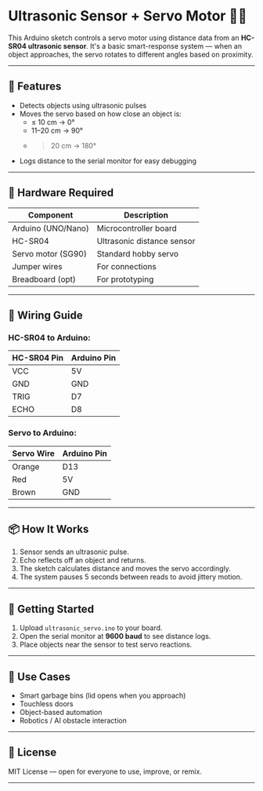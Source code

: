 # Ultrasonic Sensor + Servo Motor 🚗📡

This Arduino sketch controls a servo motor using distance data from an **HC-SR04 ultrasonic sensor**. It's a basic smart-response system — when an object approaches, the servo rotates to different angles based on proximity.

---

## 🎯 Features

- Detects objects using ultrasonic pulses
- Moves the servo based on how close an object is:
  - ≤ 10 cm → 0°
  - 11–20 cm → 90°
  - > 20 cm → 180°
- Logs distance to the serial monitor for easy debugging

---

## 🧰 Hardware Required

| Component           | Description                     |
|---------------------|---------------------------------|
| Arduino (UNO/Nano)  | Microcontroller board           |
| HC-SR04             | Ultrasonic distance sensor      |
| Servo motor (SG90)  | Standard hobby servo            |
| Jumper wires        | For connections                 |
| Breadboard (opt)    | For prototyping                 |

---

## 🔌 Wiring Guide

### HC-SR04 to Arduino:
| HC-SR04 Pin | Arduino Pin |
|-------------|-------------|
| VCC         | 5V          |
| GND         | GND         |
| TRIG        | D7          |
| ECHO        | D8          |

### Servo to Arduino:
| Servo Wire | Arduino Pin |
|------------|-------------|
| Orange     | D13         |
| Red        | 5V          |
| Brown      | GND         |

---

## 📦 How It Works

1. Sensor sends an ultrasonic pulse.
2. Echo reflects off an object and returns.
3. The sketch calculates distance and moves the servo accordingly.
4. The system pauses 5 seconds between reads to avoid jittery motion.

---

## 🚀 Getting Started

1. Upload `ultrasonic_servo.ino` to your board.
2. Open the serial monitor at **9600 baud** to see distance logs.
3. Place objects near the sensor to test servo reactions.

---

## 🧠 Use Cases

- Smart garbage bins (lid opens when you approach)
- Touchless doors
- Object-based automation
- Robotics / AI obstacle interaction

---

## 📜 License

MIT License — open for everyone to use, improve, or remix.

---

